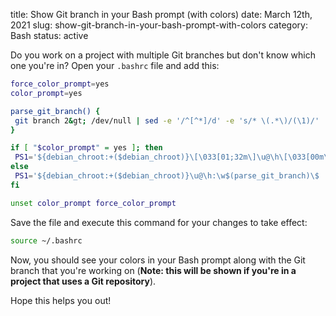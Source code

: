 title: Show Git branch in your Bash prompt (with colors)
date: March 12th, 2021
slug: show-git-branch-in-your-bash-prompt-with-colors
category: Bash
status: active

Do you work on a project with multiple Git branches but don't know which one you're in? Open your `.bashrc` file and add this:

```bash
force_color_prompt=yes
color_prompt=yes

parse_git_branch() {
 git branch 2&gt; /dev/null | sed -e '/^[^*]/d' -e 's/* \(.*\)/(\1)/'
}

if [ "$color_prompt" = yes ]; then
 PS1='${debian_chroot:+($debian_chroot)}\[\033[01;32m\]\u@\h\[\033[00m\]:\[\033[01;34m\]\w\[\033[01;31m\]$(parse_git_branch)\[\033[00m\]\$ '
else
 PS1='${debian_chroot:+($debian_chroot)}\u@\h:\w$(parse_git_branch)\$ '
fi

unset color_prompt force_color_prompt
```

Save the file and execute this command for your changes to take effect:
```bash
source ~/.bashrc
```

Now, you should see your colors in your Bash prompt along with the Git branch that you're working on (**Note: this will be shown if you're in a project that uses a Git repository**).

Hope this helps you out!
